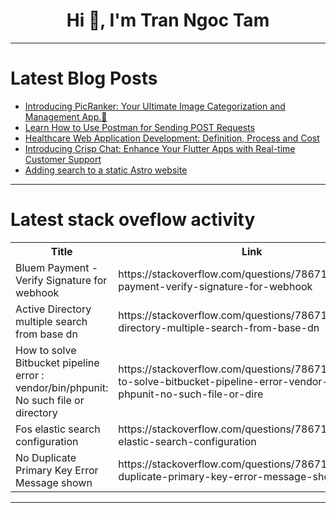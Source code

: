 <h1 align="center">Hi 👋, I'm Tran Ngoc Tam</h1>

---

# Latest Blog Posts 
<!-- BLOG-POST-LIST:START -->
- [Introducing PicRanker: Your Ultimate Image Categorization and Management App.🚀](https://dev.to/dharamgfx/introducing-picranker-your-ultimate-image-categorization-and-management-app-4o57)
- [Learn How to Use Postman for Sending POST Requests](https://dev.to/satokenta/learn-how-to-use-postman-for-sending-post-requests-4hff)
- [Healthcare Web Application Development: Definition, Process and Cost](https://dev.to/bytesfarms/healthcare-web-application-development-definition-process-and-cost-3j2)
- [Introducing Crisp Chat: Enhance Your Flutter Apps with Real-time Customer Support](https://dev.to/alaminkarno/introducing-crisp-chat-enhance-your-flutter-apps-with-real-time-customer-support-nfe)
- [Adding search to a static Astro website](https://dev.to/thomasledoux1/adding-search-to-a-static-astro-website-3m0p)
<!-- BLOG-POST-LIST:END -->

---

# Latest stack oveflow activity
<table>
  <tr><th>Title</th><th>Link</th></tr>
  <!-- STACKOVERFLOW:START --><tr><td>Bluem Payment - Verify Signature for webhook</td><td>https://stackoverflow.com/questions/78671738/bluem-payment-verify-signature-for-webhook</td></tr><tr><td>Active Directory multiple search from base dn</td><td>https://stackoverflow.com/questions/78671650/active-directory-multiple-search-from-base-dn</td></tr><tr><td>How to solve Bitbucket pipeline error : vendor/bin/phpunit: No such file or directory</td><td>https://stackoverflow.com/questions/78671546/how-to-solve-bitbucket-pipeline-error-vendor-bin-phpunit-no-such-file-or-dire</td></tr><tr><td>Fos elastic search configuration</td><td>https://stackoverflow.com/questions/78671422/fos-elastic-search-configuration</td></tr><tr><td>No Duplicate Primary Key Error Message shown</td><td>https://stackoverflow.com/questions/78671363/no-duplicate-primary-key-error-message-shown</td></tr><!-- STACKOVERFLOW:END -->
</table>

---


